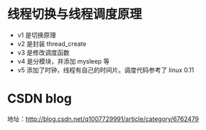 # 线程切换与线程调度原理

- v1 是切换原理
- v2 是封装 thread_create
- v3 是修改调度函数
- v4 是分模块，并添加 mysleep 等
- v5 添加了时钟，线程有自己的时间片。调度代码参考了 linux 0.11

# CSDN blog 

地址：http://blog.csdn.net/q1007729991/article/category/6762479
